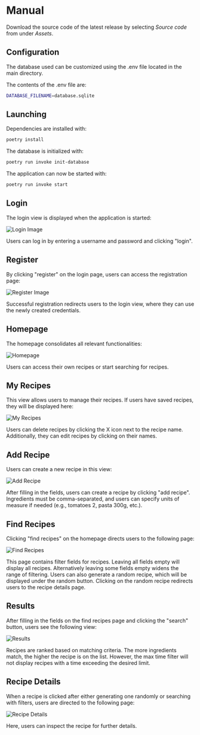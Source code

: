 # Manual

Download the source code of the latest release by selecting *Source code* from under *Assets*.

## Configuration

The database used can be customized using the .env file located in the main directory.

The contents of the .env file are:
```bash
DATABASE_FILENAME=database.sqlite
```
## Launching
Dependencies are installed with:
```bash
poetry install
```

The database is initialized with:
```bash
poetry run invoke init-database
```

The application can now be started with:
```bash
poetry run invoke start
```

## Login
The login view is displayed when the application is started:

![Login Image](https://github.com/Germuu/ot-harjoitustyo/blob/master/recipe-app/documentation/Pictures/login.png)

Users can log in by entering a username and password and clicking "login".

## Register
By clicking "register" on the login page, users can access the registration page:

![Register Image](https://github.com/Germuu/ot-harjoitustyo/blob/master/recipe-app/documentation/Pictures/register.png)

Successful registration redirects users to the login view, where they can use the newly created credentials.

## Homepage
The homepage consolidates all relevant functionalities:

![Homepage](https://github.com/Germuu/ot-harjoitustyo/blob/master/recipe-app/documentation/Pictures/homepage.png)

Users can access their own recipes or start searching for recipes.

## My Recipes
This view allows users to manage their recipes. If users have saved recipes, they will be displayed here:

![My Recipes](https://github.com/Germuu/ot-harjoitustyo/blob/master/recipe-app/documentation/Pictures/myrecipes.png)

Users can delete recipes by clicking the X icon next to the recipe name. Additionally, they can edit recipes by clicking on their names.

## Add Recipe
Users can create a new recipe in this view:

![Add Recipe](https://github.com/Germuu/ot-harjoitustyo/blob/master/recipe-app/documentation/Pictures/addrecipe.png)

After filling in the fields, users can create a recipe by clicking "add recipe". Ingredients must be comma-separated, and users can specify units of measure if needed (e.g., tomatoes 2, pasta 300g, etc.).

## Find Recipes
Clicking "find recipes" on the homepage directs users to the following page:

![Find Recipes](https://github.com/Germuu/ot-harjoitustyo/blob/master/recipe-app/documentation/Pictures/findrecipes.png)

This page contains filter fields for recipes. Leaving all fields empty will display all recipes. Alternatively leaving some fields empty widens the range of filtering. Users can also generate a random recipe, which will be displayed under the random button. Clicking on the random recipe redirects users to the recipe details page.

## Results
After filling in the fields on the find recipes page and clicking the "search" button, users see the following view:

![Results](https://github.com/Germuu/ot-harjoitustyo/blob/master/recipe-app/documentation/Pictures/searchresults.png)

Recipes are ranked based on matching criteria. The more ingredients match, the higher the recipe is on the list. However, the max time filter will not display recipes with a time exceeding the desired limit.

## Recipe Details
When a recipe is clicked after either generating one randomly or searching with filters, users are directed to the following page:

![Recipe Details](https://github.com/Germuu/ot-harjoitustyo/blob/master/recipe-app/documentation/Pictures/recipedetails.png)

Here, users can inspect the recipe for further details.















